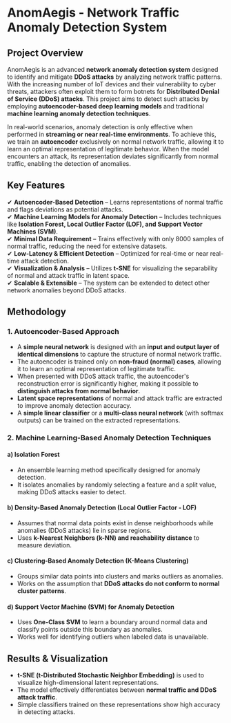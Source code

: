 # **AnomAegis - Network Traffic Anomaly Detection System**  

## **Project Overview**  
AnomAegis is an advanced **network anomaly detection system** designed to identify and mitigate **DDoS attacks** by analyzing network traffic patterns. With the increasing number of IoT devices and their vulnerability to cyber threats, attackers often exploit them to form botnets for **Distributed Denial of Service (DDoS) attacks**. This project aims to detect such attacks by employing **autoencoder-based deep learning models** and traditional **machine learning anomaly detection techniques**.  

In real-world scenarios, anomaly detection is only effective when performed in **streaming or near real-time environments**. To achieve this, we train an **autoencoder** exclusively on normal network traffic, allowing it to learn an optimal representation of legitimate behavior. When the model encounters an attack, its representation deviates significantly from normal traffic, enabling the detection of anomalies.  

## **Key Features**  
✔ **Autoencoder-Based Detection** – Learns representations of normal traffic and flags deviations as potential attacks.  
✔ **Machine Learning Models for Anomaly Detection** – Includes techniques like **Isolation Forest, Local Outlier Factor (LOF), and Support Vector Machines (SVM)**.  
✔ **Minimal Data Requirement** – Trains effectively with only 8000 samples of normal traffic, reducing the need for extensive datasets.  
✔ **Low-Latency & Efficient Detection** – Optimized for real-time or near real-time attack detection.  
✔ **Visualization & Analysis** – Utilizes **t-SNE** for visualizing the separability of normal and attack traffic in latent space.  
✔ **Scalable & Extensible** – The system can be extended to detect other network anomalies beyond DDoS attacks.  

## **Methodology**  

### **1. Autoencoder-Based Approach**  
- A **simple neural network** is designed with an **input and output layer of identical dimensions** to capture the structure of normal network traffic.  
- The autoencoder is trained only on **non-fraud (normal) cases**, allowing it to learn an optimal representation of legitimate traffic.  
- When presented with DDoS attack traffic, the autoencoder's reconstruction error is significantly higher, making it possible to **distinguish attacks from normal behavior**.  
- **Latent space representations** of normal and attack traffic are extracted to improve anomaly detection accuracy.  
- A **simple linear classifier** or a **multi-class neural network** (with softmax outputs) can be trained on the extracted representations.  

### **2. Machine Learning-Based Anomaly Detection Techniques**  

#### **a) Isolation Forest**  
- An ensemble learning method specifically designed for anomaly detection.  
- It isolates anomalies by randomly selecting a feature and a split value, making DDoS attacks easier to detect.  

#### **b) Density-Based Anomaly Detection (Local Outlier Factor - LOF)**  
- Assumes that normal data points exist in dense neighborhoods while anomalies (DDoS attacks) lie in sparse regions.  
- Uses **k-Nearest Neighbors (k-NN) and reachability distance** to measure deviation.  

#### **c) Clustering-Based Anomaly Detection (K-Means Clustering)**  
- Groups similar data points into clusters and marks outliers as anomalies.  
- Works on the assumption that **DDoS attacks do not conform to normal cluster patterns**.  

#### **d) Support Vector Machine (SVM) for Anomaly Detection**  
- Uses **One-Class SVM** to learn a boundary around normal data and classify points outside this boundary as anomalies.  
- Works well for identifying outliers when labeled data is unavailable.  

## **Results & Visualization**  
- **t-SNE (t-Distributed Stochastic Neighbor Embedding)** is used to visualize high-dimensional latent representations.  
- The model effectively differentiates between **normal traffic and DDoS attack traffic**.  
- Simple classifiers trained on these representations show high accuracy in detecting attacks.  
